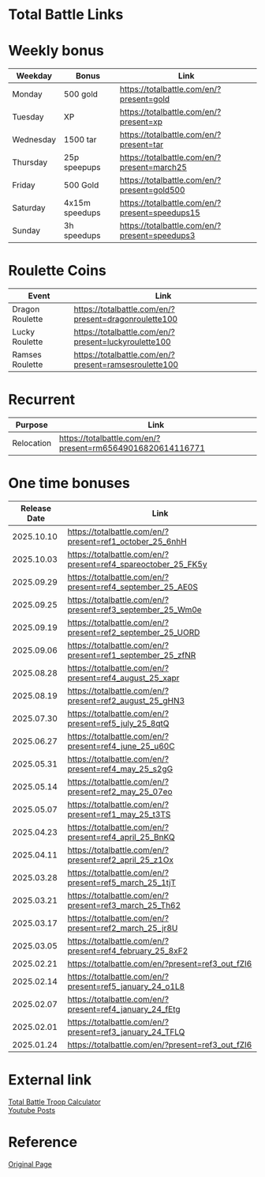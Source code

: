 # Total Battle Links


# Weekly bonus

| Weekday   | Bonus          | Link                                      |
|-----------|----------------|-------------------------------------------|
| Monday    | 500 gold       | https://totalbattle.com/en/?present=gold |
| Tuesday   | XP             | https://totalbattle.com/en/?present=xp   |
| Wednesday | 1500 tar       | https://totalbattle.com/en/?present=tar   |
| Thursday  | 25p speepups   | https://totalbattle.com/en/?present=march25   |
| Friday    | 500 Gold       | https://totalbattle.com/en/?present=gold500   |
| Saturday  | 4x15m speedups | https://totalbattle.com/en/?present=speedups15   |
| Sunday    | 3h speedups    | https://totalbattle.com/en/?present=speedups3   |

# Roulette Coins 

| Event      | Link                                                |
|------------|-----------------------------------------------------|
| Dragon Roulette | https://totalbattle.com/en/?present=dragonroulette100 |
| Lucky Roulette | https://totalbattle.com/en/?present=luckyroulette100 |
| Ramses Roulette | https://totalbattle.com/en/?present=ramsesroulette100 |

# Recurrent

| Purpose | Link |
| --------|------|
| Relocation | https://totalbattle.com/en/?present=rm65649016820614116771 |

# One time bonuses

| Release Date | Link                                                      |
|--------------|-----------------------------------------------------------|
| 2025.10.10   | https://totalbattle.com/en/?present=ref1_october_25_6nhH |
| 2025.10.03   | https://totalbattle.com/en/?present=ref4_spareoctober_25_FK5y |
| 2025.09.29   | https://totalbattle.com/en/?present=ref4_september_25_AE0S |
| 2025.09.25   | https://totalbattle.com/en/?present=ref3_september_25_Wm0e |
| 2025.09.19   | https://totalbattle.com/en/?present=ref2_september_25_UORD |
| 2025.09.06   | https://totalbattle.com/en/?present=ref1_september_25_zfNR|
| 2025.08.28   | https://totalbattle.com/en/?present=ref4_august_25_xapr   |
| 2025.08.19   | https://totalbattle.com/en/?present=ref2_august_25_gHN3   |
| 2025.07.30   | https://totalbattle.com/en/?present=ref5_july_25_8qtQ     |
| 2025.06.27   | https://totalbattle.com/en/?present=ref4_june_25_u60C     |
| 2025.05.31   | https://totalbattle.com/en/?present=ref4_may_25_s2gG      |
| 2025.05.14   | https://totalbattle.com/en/?present=ref2_may_25_07eo      |
| 2025.05.07   | https://totalbattle.com/en/?present=ref1_may_25_t3TS      |
| 2025.04.23   | https://totalbattle.com/en/?present=ref4_april_25_BnKQ    |
| 2025.04.11   | https://totalbattle.com/en/?present=ref2_april_25_z1Ox    |
| 2025.03.28   | https://totalbattle.com/en/?present=ref5_march_25_1tjT    |
| 2025.03.21   | https://totalbattle.com/en/?present=ref3_march_25_Th62    |
| 2025.03.17   | https://totalbattle.com/en/?present=ref2_march_25_jr8U    |
| 2025.03.05   | https://totalbattle.com/en/?present=ref4_february_25_8xF2 |
| 2025.02.21   | https://totalbattle.com/en/?present=ref3_out_fZI6         |
| 2025.02.14   | https://totalbattle.com/en/?present=ref5_january_24_o1L8  |
| 2025.02.07   | https://totalbattle.com/en/?present=ref4_january_24_fEtg  |
| 2025.02.01   | https://totalbattle.com/en/?present=ref3_january_24_TFLQ  |
| 2025.01.24   | https://totalbattle.com/en/?present=ref3_out_fZI6         |

# External link
[Total Battle Troop Calculator](https://apps.tbfba.wiki)  
[Youtube Posts](https://www.youtube.com/@TotalBattleTacticalStrategy/posts)

# Reference
[Original Page](https://tbgift.pages.dev)


